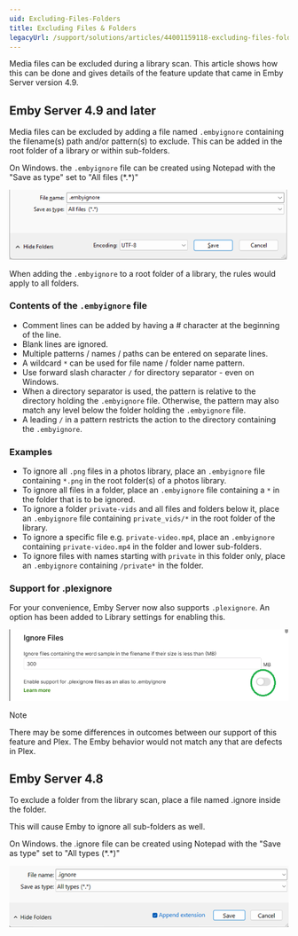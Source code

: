 ```yaml
---
uid: Excluding-Files-Folders
title: Excluding Files & Folders
legacyUrl: /support/solutions/articles/44001159118-excluding-files-folders
---
```


Media files can be excluded during a library scan. This article shows how this can be done and gives details of the feature update that came in Emby Server version 4.9.

## Emby Server 4.9 and later

Media files can be excluded by adding a file named `.embyignore` containing the filename(s) path and/or pattern(s) to exclude. This can be added in the root folder of a library or within sub-folders.

On Windows. the `.embyignore` file can be created using Notepad with the "Save as type" set to "All files (\*.\*)"

![](images/server/excludes2.png) 

When adding the `.embyignore` to a root folder of a library, the rules would apply to all folders.

### Contents of the `.embyignore` file

- Comment lines can be added by having a \# character at the beginning of the line.
- Blank lines are ignored.
- Multiple patterns / names / paths can be entered on separate lines.
- A wildcard `*` can be used for file name / folder name pattern.
- Use forward slash character `/` for directory separator - even on Windows.
- When a directory separator is used, the pattern is relative to the directory holding the `.embyignore` file. Otherwise, the pattern may also match any level below the folder holding the `.embyignore` file.
- A leading `/` in a pattern restricts the action to the directory containing the `.embyignore`.

### Examples

- To ignore all `.png` files in a photos library, place an `.embyignore` file containing `*.png` in the root folder(s) of a photos library.
- To ignore all files in a folder, place an `.embyignore` file containing a `*` in the folder that is to be ignored.
- To ignore a folder `private-vids` and all files and folders below it, place an `.embyignore` file containing `private_vids/*` in the root folder of the library.
- To ignore a specific file e.g. `private-video.mp4`, place an `.embyignore` containing `private-video.mp4` in the folder and lower sub-folders.
- To ignore files with names starting with `private` in this folder only, place an `.embyignore` containing `/private*` in the folder.

### Support for .plexignore

For your convenience, Emby Server now also supports `.plexignore`. An option has been added to Library settings for enabling this.

![](images/server/excludes3.png)

> [!NOTE]
> There may be some differences in outcomes between our support of this feature and Plex. The Emby behavior would not match any that are defects in Plex.



## Emby Server 4.8

To exclude a folder from the library scan, place a file named .ignore inside the folder.

This will cause Emby to ignore all sub-folders as well.

On Windows. the .ignore file can be created using Notepad with the "Save as type" set to "All types (\*.\*)" 

![](images/server/excludes1.png)
